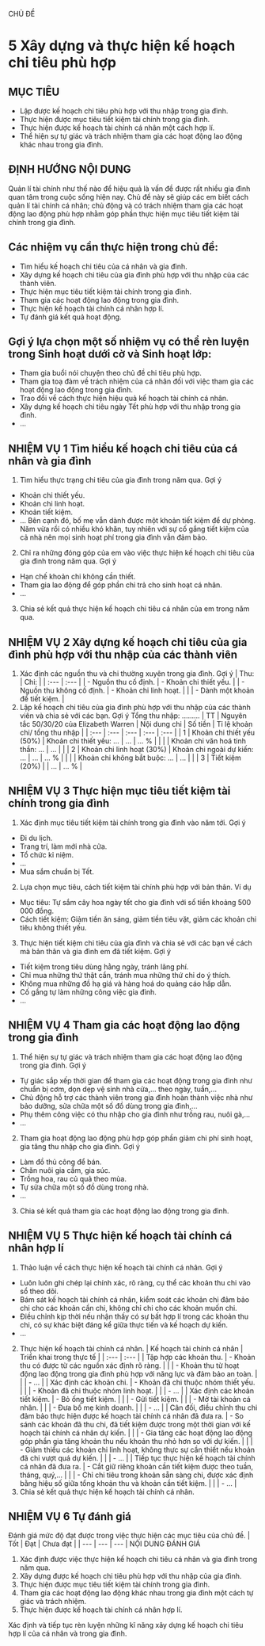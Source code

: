 CHỦ ĐỀ
# 5 Xây dựng và thực hiện kế hoạch chi tiêu phù hợp

## MỤC TIÊU
- Lập được kế hoạch chi tiêu phù hợp với thu nhập trong gia đình.
- Thực hiện được mục tiêu tiết kiệm tài chính trong gia đình.
- Thực hiện được kế hoạch tài chính cá nhân một cách hợp lí.
- Thể hiện sự tự giác và trách nhiệm tham gia các hoạt động lao động khác nhau trong gia đình.

## ĐỊNH HƯỚNG NỘI DUNG
Quản lí tài chính như thế nào để hiệu quả là vấn đề được rất nhiều gia đình quan tâm trong cuộc sống hiện nay. Chủ đề này sẽ giúp các em biết cách quản lí tài chính cá nhân; chủ động và có trách nhiệm tham gia các hoạt động lao động phù hợp nhằm góp phần thực hiện mục tiêu tiết kiệm tài chính trong gia đình.

## Các nhiệm vụ cần thực hiện trong chủ đề:
- Tìm hiểu kế hoạch chi tiêu của cá nhân và gia đình.
- Xây dựng kế hoạch chi tiêu của gia đình phù hợp với thu nhập của các thành viên.
- Thực hiện mục tiêu tiết kiệm tài chính trong gia đình.
- Tham gia các hoạt động lao động trong gia đình.
- Thực hiện kế hoạch tài chính cá nhân hợp lí.
- Tự đánh giá kết quả hoạt động.

## Gợi ý lựa chọn một số nhiệm vụ có thể rèn luyện trong Sinh hoạt dưới cờ và Sinh hoạt lớp:
- Tham gia buổi nói chuyện theo chủ đề chi tiêu phù hợp.
- Tham gia toạ đàm về trách nhiệm của cá nhân đối với việc tham gia các hoạt động lao động trong gia đình.
- Trao đổi về cách thực hiện hiệu quả kế hoạch tài chính cá nhân.
- Xây dựng kế hoạch chi tiêu ngày Tết phù hợp với thu nhập trong gia đình.
- ...

## NHIỆM VỤ 1 Tìm hiểu kế hoạch chi tiêu của cá nhân và gia đình
1. Tìm hiểu thực trạng chi tiêu của gia đình trong năm qua.
  Gợi ý
  - Khoản chi thiết yếu.
  - Khoản chi linh hoạt.
  - Khoản tiết kiệm.
  - ...
  Bên cạnh đó, bố mẹ vẫn dành được một khoản tiết kiệm để dự phòng.
  Năm vừa rồi có nhiều khó khăn, tuy nhiên với sự cố gắng tiết kiệm của cả nhà nên mọi sinh hoạt phí trong gia đình vẫn đảm bảo.
2. Chỉ ra những đóng góp của em vào việc thực hiện kế hoạch chi tiêu của gia đình trong năm qua.
  Gợi ý
  - Hạn chế khoản chi không cần thiết.
  - Tham gia lao động để góp phần chi trả cho sinh hoạt cá nhân.
  - ...
3. Chia sẻ kết quả thực hiện kế hoạch chi tiêu cá nhân của em trong năm qua.

## NHIỆM VỤ 2 Xây dựng kế hoạch chi tiêu của gia đình phù hợp với thu nhập của các thành viên
1. Xác định các nguồn thu và chi thường xuyên trong gia đình.
  Gợi ý
  | Thu: | Chi: |
  | :--- | :--- |
  | - Nguồn thu cố định. | - Khoản chi thiết yếu. |
  | - Nguồn thu không cố định. | - Khoản chi linh hoạt. |
  |   | - Dành một khoản để tiết kiệm. |
2. Lập kế hoạch chi tiêu của gia đình phù hợp với thu nhập của các thành viên và chia sẻ với các bạn.
  Gợi ý
  Tổng thu nhập: .........
  | TT | Nguyên tắc 50/30/20 của Elizabeth Warren | Nội dung chi | Số tiền | Tỉ lệ khoản chi/ tổng thu nhập |
  | :--- | :--- | :--- | :--- | :--- |
  | 1 | Khoản chi thiết yếu (50%) | Khoản chi thiết yếu: ... | ... | ... % |
  |   |   | Khoản chi văn hoá tinh thần: ... | ... |   |
  | 2 | Khoản chi linh hoạt (30%) | Khoản chi ngoài dự kiến: ... | ... | ... % |
  |   |   | Khoản chi không bắt buộc: ... | ... |   |
  | 3 | Tiết kiệm (20%) |   | ... | ... % |

## NHIỆM VỤ 3 Thực hiện mục tiêu tiết kiệm tài chính trong gia đình
1. Xác định mục tiêu tiết kiệm tài chính trong gia đình vào năm tới.
  Gợi ý
  - Đi du lịch.
  - Trang trí, làm mới nhà cửa.
  - Tổ chức kỉ niệm.
  - ...
  - Mua sắm chuẩn bị Tết.
2. Lựa chọn mục tiêu, cách tiết kiệm tài chính phù hợp với bản thân.
  Ví dụ
  - Mục tiêu: Tự sắm cây hoa ngày tết cho gia đình với số tiền khoảng 500 000 đồng.
  - Cách tiết kiệm: Giảm tiền ăn sáng, giảm tiền tiêu vặt, giảm các khoản chi tiêu không thiết yếu.
3. Thực hiện tiết kiệm chi tiêu của gia đình và chia sẻ với các bạn về cách mà bản thân và gia đình em đã tiết kiệm.
  Gợi ý
  - Tiết kiệm trong tiêu dùng hằng ngày, tránh lãng phí.
  - Chỉ mua những thứ thật cần, tránh mua những thứ chỉ do ý thích.
  - Không mua những đồ hạ giá và hàng hoá do quảng cáo hấp dẫn.
  - Cố gắng tự làm những công việc gia đình.
  - ...

## NHIỆM VỤ 4 Tham gia các hoạt động lao động trong gia đình
1. Thể hiện sự tự giác và trách nhiệm tham gia các hoạt động lao động trong gia đình.
  Gợi ý
  - Tự giác sắp xếp thời gian để tham gia các hoạt động trong gia đình như chuẩn bị cơm, dọn dẹp vệ sinh nhà cửa,... theo ngày, tuần,...
  - Chủ động hỗ trợ các thành viên trong gia đình hoàn thành việc nhà như bảo dưỡng, sửa chữa một số đồ dùng trong gia đình,...
  - Phụ thêm công việc có thu nhập cho gia đình như trồng rau, nuôi gà,...
  - ...
2. Tham gia hoạt động lao động phù hợp góp phần giảm chi phí sinh hoạt, gia tăng thu nhập cho gia đình.
  Gợi ý
  - Làm đồ thủ công để bán.
  - Chăn nuôi gia cầm, gia súc.
  - Trồng hoa, rau củ quả theo mùa.
  - Tự sửa chữa một số đồ dùng trong nhà.
  - ...
3. Chia sẻ kết quả tham gia các hoạt động lao động trong gia đình.

## NHIỆM VỤ 5 Thực hiện kế hoạch tài chính cá nhân hợp lí
1. Thảo luận về cách thực hiện kế hoạch tài chính cá nhân.
  Gợi ý
  - Luôn luôn ghi chép lại chính xác, rõ ràng, cụ thể các khoản thu chi vào sổ theo dõi.
  - Bám sát kế hoạch tài chính cá nhân, kiểm soát các khoản chi đảm bảo chi cho các khoản cần chi, không chỉ chi cho các khoản muốn chi.
  - Điều chỉnh kịp thời nếu nhận thấy có sự bất hợp lí trong các khoản thu chi, có sự khác biệt đáng kể giữa thực tiến và kế hoạch dự kiến.
  - ...
2. Thực hiện kế hoạch tài chính cá nhân.
  | Kế hoạch tài chính cá nhân | Triển khai trong thực tế |
  | :--- | :--- |
  | Tập hợp các khoản thu. | - Khoản thu có được từ các nguồn xác định rõ ràng. |
  |   | - Khoản thu từ hoạt động lao động trong gia đình phù hợp với năng lực và đảm bảo an toàn. |
  |   | - ... |
  | Xác định các khoản chi. | - Khoản đã chi thuộc nhóm thiết yếu. |
  |   | - Khoản đã chi thuộc nhóm linh hoạt. |
  |   | - ... |
  | Xác định các khoản tiết kiệm. | - Bỏ ống tiết kiệm. |
  |   | - Gửi tiết kiệm. |
  |   | - Mở tài khoản cá nhân. |
  |   | - Đưa bố mẹ kinh doanh. |
  |   | - ... |
  | Cân đối, điều chỉnh thu chi đảm bảo thực hiện được kế hoạch tài chính cá nhân đã đưa ra. | - So sánh các khoản đã thu chi, đã tiết kiệm được trong một thời gian với kế hoạch tài chính cá nhân dự kiến. |
  |   | - Gia tăng các hoạt động lao động góp phần gia tăng khoản thu nếu khoản thu nhỏ hơn so với dự kiến. |
  |   | - Giảm thiểu các khoản chi linh hoạt, không thực sự cần thiết nếu khoản đã chi vượt quá dự kiến. |
  |   | - ... |
  | Tiếp tục thực hiện kế hoạch tài chính cá nhân đã đưa ra. | - Cắt giữ riêng khoản cần tiết kiệm được theo tuần, tháng, quý,... |
  |   | - Chỉ chi tiêu trong khoản sẵn sàng chi, được xác định bằng hiệu số giữa tổng khoản thu và khoản cần tiết kiệm. |
  |   | - ... |
3. Chia sẻ kết quả thực hiện kế hoạch tài chính cá nhân.

## NHIỆM VỤ 6 Tự đánh giá
Đánh giá mức độ đạt được trong việc thực hiện các mục tiêu của chủ đề.
| Tốt | Đạt | Chưa đạt |
| --- | --- | --- |
NỘI DUNG ĐÁNH GIÁ
1. Xác định được việc thực hiện kế hoạch chi tiêu cá nhân và gia đình trong năm qua.
2. Xây dựng được kế hoạch chi tiêu phù hợp với thu nhập của gia đình.
3. Thực hiện được mục tiêu tiết kiệm tài chính trong gia đình.
4. Tham gia các hoạt động lao động khác nhau trong gia đình một cách tự giác và trách nhiệm.
5. Thực hiện được kế hoạch tài chính cá nhân hợp lí.

Xác định và tiếp tục rèn luyện những kĩ năng xây dựng kế hoạch chi tiêu hợp lí của cá nhân và trong gia đình.
